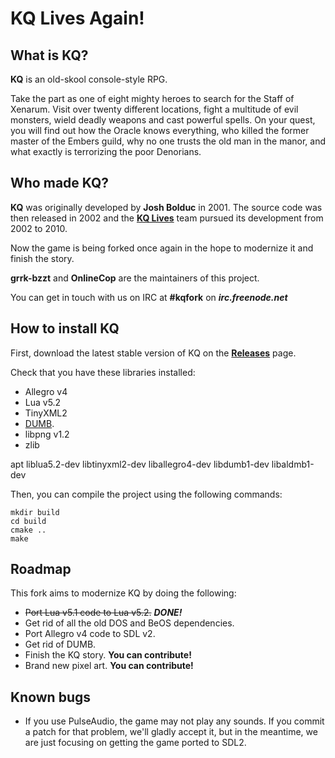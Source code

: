 KQ Lives Again!
===============

What is KQ?
-----------

**KQ** is an old-skool console-style RPG.

Take the part as one of eight mighty heroes to search for the Staff of Xenarum.  Visit over twenty different locations, fight a multitude of evil monsters, wield deadly weapons and cast powerful spells. On your quest, you will find out how the Oracle knows everything, who killed the former master of the Embers guild, why no one trusts the old man in the manor, and what exactly is terrorizing the poor Denorians.

Who made KQ?
------------

**KQ** was originally developed by **Josh Bolduc** in 2001. The source code was then released in 2002 and the **[KQ Lives](http://sourceforge.net/projects/kqlives/)** team pursued its development from 2002 to 2010.

Now the game is being forked once again in the hope to modernize it and finish the story.

**grrk-bzzt** and **OnlineCop** are the maintainers of this project.

You can get in touch with us on IRC at **#kqfork** on ***irc.freenode.net***

How to install KQ
-----------------

First, download the latest stable version of KQ on the **[Releases](https://github.com/grrk-bzzt/kq-fork/releases)** page.

Check that you have these libraries installed:
* Allegro v4
* Lua v5.2
* TinyXML2
* [DUMB](http://sourceforge.net/projects/dumb/).
* libpng v1.2
* zlib

apt
liblua5.2-dev
libtinyxml2-dev
liballegro4-dev
libdumb1-dev
libaldmb1-dev

Then, you can compile the project using the following commands:
```
mkdir build
cd build
cmake ..
make
```

Roadmap
-------

This fork aims to modernize KQ by doing the following:
* ~~Port Lua v5.1 code to Lua v5.2.~~ ***DONE!***
* Get rid of all the old DOS and BeOS dependencies.
* Port Allegro v4 code to SDL v2.
* Get rid of DUMB.
* Finish the KQ story. **You can contribute!**
* Brand new pixel art. **You can contribute!**

Known bugs
----------

* If you use PulseAudio, the game may not play any sounds. If you commit a patch for that problem, we'll gladly accept it, but in the meantime, we are just focusing on getting the game ported to SDL2.

